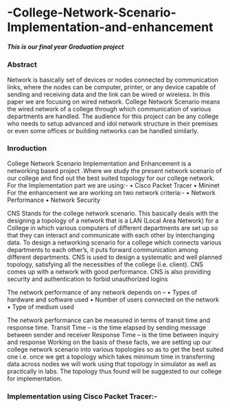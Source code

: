 # -College-Network-Scenario-Implementation-and-enhancement
##### This is our final year Graduation project

### Abstract
Network is basically set of devices or nodes connected by communication links, where the nodes can be computer, printer, or any device capable of sending and receiving data and the link can be wired or wireless. In this paper we are focusing on wired network. College Network Scenario means the wired network of a college through which communication of various departments are handled. The audience for this project can be any college who needs to setup advanced and idol network structure in their premises or even some offices or building networks can be handled similarly.  

### Inroduction
College Network Scenario Implementation and Enhancement is a networking based project .Where we study the present network scenario of our college and find out the best suited topology for our college network.
For the Implementation part we are using:-
•	Cisco Packet Tracer 
•	 Mininet
For the enhancement we are working on two network criteria:-
•	Network Performance
•	Network Security

CNS Stands for the college network scenario. This basically deals with the designing a topology of a network that is a LAN (Local Area Network) for a College in which various computers of different departments are set up so that they can interact and communicate with each other by interchanging data. To design a networking scenario for a college which connects various departments to each other’s, it puts forward communication among different departments. CNS is used to design a systematic and well planned topology, satisfying all the necessities of the college (i.e. client). CNS comes up with a network with good performance. CNS is also providing security and authentication to forbid unauthorized logins

The network performance of any network depends on –
•	Types of hardware and software used
•	Number of users connected on the network
•	Type of medium used

The network performance can be measured in terms of transit time and response time.
Transit Time – is the time elapsed by sending message between sender and receiver
Response Time – is the time between inquiry and response
Working on the basis of these facts, we are setting up our college network scenario into various topologies so as to get the best suited one i.e. once we get a topology which takes minimum time in transferring data across nodes we will work using that topology in simulator as well as practically in labs. The topology thus found will be suggested to our college for implementation.

### Implementation using Cisco Packet Tracer:-

